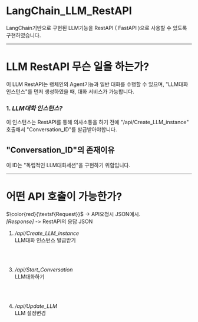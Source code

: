 # LangChain_LLM_RestAPI
LangChain기반으로 구현된 LLM기능을 RestAPI ( FastAPI )으로 사용할 수 있도록 구현하였습니다. 

---

# LLM RestAPI 무슨 일을 하는가?
이 LLM RestAPI는 랭체인의 Agent기능과 일반 대화를 수행할 수 있으며, "LLM대화 인스턴스"를 먼저 생성하였을 때, 대화 서비스가 가능합니다. 

### 1. *LLM대화 인스턴스?*<br>
이 인스턴스는 RestAPI를 통해 의사소통을 하기 전에 "/api/Create_LLM_instance" 호출해서 "Conversation_ID"를 발급받아야합니다.<br>
## "Conversation_ID"의 존재이유<br>
이 ID는 "독립적인 LLM대화세션"을 구현하기 위함입니다. 

---
# 어떤 API 호출이 가능한가?


$\color{red}{\textsf{Request}}$ -> API요청시 JSON예시.<br>
*[Response]* -> RestAPI의 응답 JSON<br>

1. */api/Create_LLM_instance*<br>
LLM대화 인스턴스 발급받기



<br><br>

3. */api/Start_Conversation*<br>
LLM대화하기

<br><br>

4. */api/Update_LLM*<br>
LLM 설정변경

